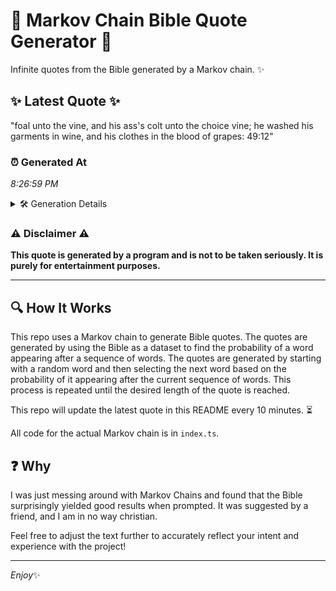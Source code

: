 # 📖 Markov Chain Bible Quote Generator 📖

Infinite quotes from the Bible generated by a Markov chain. ✨

## ✨ Latest Quote ✨
"foal unto the vine, and his ass's colt unto the choice vine; he washed his garments in wine, and his clothes in the blood of grapes: 49:12"

### ⏰ Generated At
*8:26:59 PM*

<details>
    <summary>🛠️ Generation Details</summary>
    <p>
        <strong>🌱 Seed:</strong> foal<br>
        <strong>🔄 Iterations:</strong> 26<br>
        <strong>📜 Context History:</strong><br>[ foal ]: unto<br>[ foal, unto ]: the<br>[ foal, unto, the ]: vine,<br>[ foal, unto, the, vine, ]: and<br>[ foal, unto, the, vine,, and ]: his<br>[ foal, unto, the, vine,, and, his ]: ass's<br>[ unto, the, vine,, and, his, ass's ]: colt<br>[ the, vine,, and, his, ass's, colt ]: unto<br>[ vine,, and, his, ass's, colt, unto ]: the<br>[ and, his, ass's, colt, unto, the ]: choice<br>[ his, ass's, colt, unto, the, choice ]: vine;<br>[ ass's, colt, unto, the, choice, vine; ]: he<br>[ colt, unto, the, choice, vine;, he ]: washed<br>[ unto, the, choice, vine;, he, washed ]: his<br>[ the, choice, vine;, he, washed, his ]: garments<br>[ choice, vine;, he, washed, his, garments ]: in<br>[ vine;, he, washed, his, garments, in ]: wine,<br>[ he, washed, his, garments, in, wine, ]: and<br>[ washed, his, garments, in, wine,, and ]: his<br>[ his, garments, in, wine,, and, his ]: clothes<br>[ garments, in, wine,, and, his, clothes ]: in<br>[ in, wine,, and, his, clothes, in ]: the<br>[ wine,, and, his, clothes, in, the ]: blood<br>[ and, his, clothes, in, the, blood ]: of<br>[ his, clothes, in, the, blood, of ]: grapes:<br>[ clothes, in, the, blood, of, grapes: ]: 49:12<br>
    </p>
</details>

### ⚠️ Disclaimer ⚠️
**This quote is generated by a program and is not to be taken seriously. It is purely for entertainment purposes.**

---

## 🔍 How It Works

This repo uses a Markov chain to generate Bible quotes. The quotes are generated by using the Bible as a dataset to find the probability of a word appearing after a sequence of words. The quotes are generated by starting with a random word and then selecting the next word based on the probability of it appearing after the current sequence of words. This process is repeated until the desired length of the quote is reached.

This repo will update the latest quote in this README every 10 minutes. ⏳

All code for the actual Markov chain is in `index.ts`.

## ❓ Why

I was just messing around with Markov Chains and found that the Bible surprisingly yielded good results when prompted. 
It was suggested by a friend, and I am in no way christian.

Feel free to adjust the text further to accurately reflect your intent and experience with the project!

---

*Enjoy*✨
